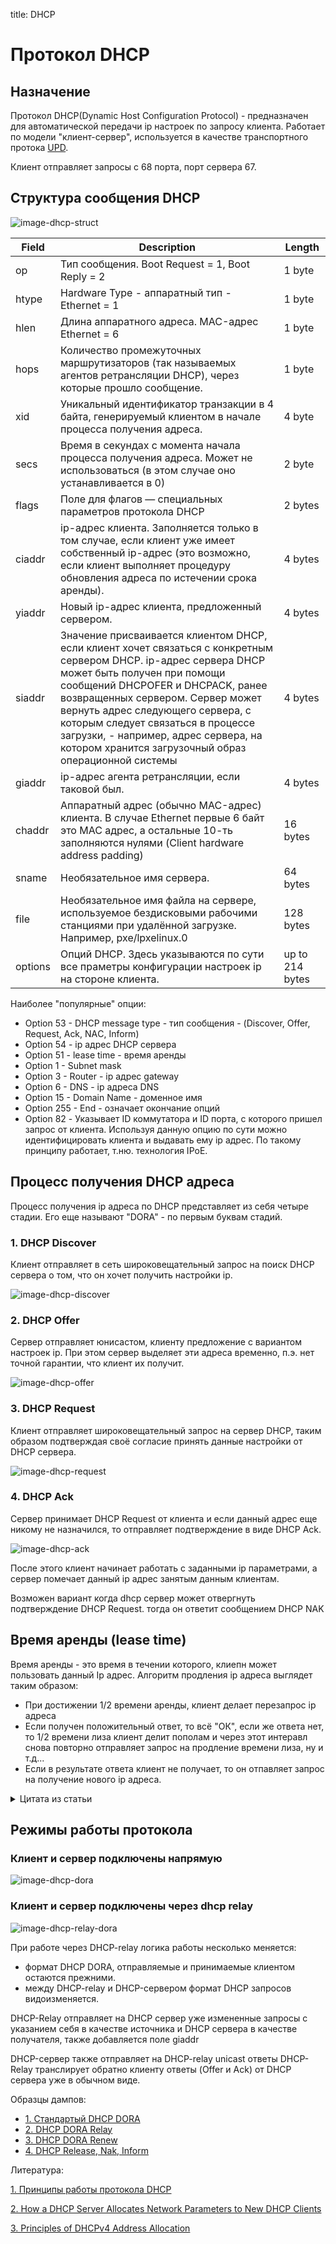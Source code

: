 title: DHCP

# Протокол DHCP

## Назначение
Протокол DHCP(Dynamic Host Configuration Protocol) - предназначен для автоматической передачи ip настроек по запросу клиента.
Работает по модели "клиент-сервер", используется в качестве транспортного протока [UPD](https://icebale.readthedocs.io/en/latest/networks/protocols/UDP/).

Клиент отправляет запросы с 68 порта, порт сервера 67.

## Структура сообщения DHCP

![image-dhcp-struct](img/dhcp-structure.jpg)


| Field       | Description                                      | Length   |
| ----------- | ------------------------------------------------ | -------- |
|op           | Тип сообщения. Boot Request = 1, Boot Reply = 2  | 1 byte   |
|htype	      | Hardware Type - аппаратный тип - Ethernet = 1 	 | 1 byte   |
|hlen	      | Длина аппаратного адреса. MAC-адрес Ethernet = 6 | 1 byte   |
|hops	      | Количество промежуточных маршрутизаторов (так называемых агентов ретрансляции DHCP), через которые прошло сообщение. |  1 byte   |
|xid	      | Уникальный идентификатор транзакции в 4 байта, генерируемый клиентом в начале процесса получения адреса.| 4 byte |
|secs	      | Время в секундах с момента начала процесса получения адреса. Может не использоваться (в этом случае оно устанавливается в 0) | 2 byte |
|flags		  | Поле для флагов — специальных параметров протокола DHCP | 2 bytes |
|ciaddr		  | ip-адрес клиента. Заполняется только в том случае, если клиент уже имеет собственный ip-адрес (это возможно, если клиент выполняет процедуру обновления адреса по истечении срока аренды).	| 4 bytes |
|yiaddr	      | Новый ip-адрес клиента, предложенный сервером.	   | 4 bytes |
|siaddr		  |  Значение присваивается клиентом DHCP, если клиент хочет связаться с конкретным сервером DHCP. ip-адрес сервера DHCP может быть получен при помощи сообщений DHCPOFER и DHCPACK, ранее возвращенных сервером. Сервер может вернуть адрес следующего сервера, с которым следует связаться в процессе загрузки, - например, адрес сервера, на котором хранится загрузочный образ операционной системы   	   | 4 bytes |
|giaddr	      | ip-адрес агента ретрансляции, если таковой был.	   | 4 bytes |
|chaddr	      | Аппаратный адрес (обычно MAC-адрес) клиента. В случае Ethernet первые 6 байт это MAC адрес, а остальные 10-ть заполняются нулями (Client hardware address padding)| 16 bytes|
|sname        |	Необязательное имя сервера.|	64 bytes|
|file         |	Необязательное имя файла на сервере, используемое бездисковыми рабочими станциями при удалённой загрузке. Например, pxe/lpxelinux.0   | 128 bytes |
|options	  | Опций DHCP. Здесь указываются по сути все праметры конфигурации настроек ip на стороне клиента. | up to 214 bytes|

Наиболее "популярные" опции:

- Option 53 - DHCP message type - тип сообщения - (Discover, Offer, Request, Ack, NAС, Inform)
- Option 54 - ip адрес DHCP сервера
- Option 51 - lease time - время аренды
- Option 1 - Subnet mask
- Option 3 - Router - ip адрес gateway
- Option 6 - DNS - ip адреса DNS
- Option 15 - Domain Name - доменное имя 
- Option 255 - End - означает окончание опций
- Option 82 - Указывает ID коммутатора и ID порта, с которого пришел запрос от клиента. 
  Используя данную опцию по сути можно идентифицировать клиента и выдавать ему ip адрес.
  По такому принципу работает, т.ню. технология IPoE.


## Процесс получения DHCP адреса
Процесс получения ip адреса по DHCP представляет из себя четыре стадии.
Его еще называют "DORA" - по первым буквам стадий.

### 1. DHCP Discover 
Клиент отправляет в сеть широковещательный запрос на поиск DHCP сервера о том, что он хочет получить настройки ip. 

![image-dhcp-discover](img/dhcp-1-discover.jpg)

### 2. DHCP Offer 
Сервер отправляет юнисастом, клиенту предложение с вариантом настроек ip. 
При этом сервер выделяет эти адреса временно, п.э. нет точной гарантии, что клиент их получит.

![image-dhcp-offer](img/dhcp-2-offer.jpg)

### 3. DHCP Request 
Клиент отправляет широковещательный запрос на сервер DHCP, 
таким образом подтверждая своё согласие принять данные настройки от DHCP сервера.

![image-dhcp-request](img/dhcp-3-request.jpg)

### 4. DHCP Ack
Сервер принимает DHCP Request от клиента и если данный адрес еще никому не назначился, 
то отправляет подтверждение в виде DHCP Ack.

![image-dhcp-ack](img/dhcp-4-ack.jpg)

После этого клиент начинает работать с заданными ip параметрами, 
а сервер помечает данный ip адрес занятым данным клиентам.

Возможен вариант когда dhcp сервер может отвергнуть подтверждение DHCP Request.
тогда он ответит сообщением DHCP NAK  

## Время аренды (lease time)
Время аренды - это время в течении которого, клиепн может пользовать данный Ip адрес.
Алгоритм продления ip адреса выглядет таким образом:
- При достижении 1/2 времени аренды, клиент делает перезапрос ip адреса
- Если получен положительный ответ, то всё "ОК", если же ответа нет, то 1/2 времени лиза клиент делит пополам и через этот интеравл снова повторно отправляет запрос на продление времени лиза, ну и т.д...
- Если в результате ответа клиент не получает, то он отпавляет запрос на получение нового ip адреса.

<details><summary>Цитата из статьи</summary>
Цитата из литературы [Срок аренды](https://selectel.ru/blog/dhcp-protocol/)
<p>
Когда DHCP-сервер выделяет IP из области, он оставляет запись о том, что этот адрес зарезервирован за клиентом с указанием срока действия IP. Этот срок действия называется срок аренды (lease time). Срок аренды может составлять от 24 часов до нескольких дней, недель или даже месяцев, он задается в настройках самого сервера.
</p>
<p>
Предоставление адреса в аренду, а не на постоянной основе необходимо по нескольким причинам. Во-первых, это разумное использование IP-адресов — отключенные или вышедшие из строя клиенты не резервируют за собой адрес. Во-вторых, это гарантия того, что новые клиенты при необходимости смогут получить уникальный адрес.
</p>

<p>
После получения адреса из области, клиент берет его в аренду на время, называемое T. Клиент переходит в связанное (BOUND) состояние и продолжает нормальную работу, пока не наступит время половины срока аренды — T1.
</p>

<p>
По наступлении T1 клиент инициализирует процедуру получения нового IP или обновления адреса — состояние RENEWING. Процесс повторного получения происходит по упрощенной схеме: клиент прямым сообщением запрашивает (DHCPREQUEST), а сервер подтверждает (DHCPACK) запрос. Время аренды начинает отсчитываться заново.
</p>

<p>
Если подтверждение (DHCPACK) от сервера не поступает, клиент снова запрашивает адрес, но только когда истекает половина T1. Если запрос адреса остается без ответа второй раз, клиент отправляет еще одно сообщение, когда истекает половина от T1/2 (25% от полного срока аренды). Следующий запрос будет отправлен после истечения еще половины оставшегося времени, потом еще половины. И так далее, пока не наступит T2, которое равняется 87,5%, или 7/8 от всего времени аренды. После T2 все попытки продлить аренду IP будут широковещательными. Это значит, что, если первый сервер по какой-то причине недоступен, на запрос адреса сможет ответить любой другой, и работа не будет прервана.
</p>
</details>

## Режимы работы протокола

### Клиент и сервер подключены напрямую

![image-dhcp-dora](img/dhcp-dora.jpg)

### Клиент и сервер подключены через dhcp relay

![image-dhcp-relay-dora](img/dhcp-relay-dora.jpg)

При работе через DHCP-relay логика работы несколько меняется:

- формат DHCP DORA, отправляемые и принимаемые клиентом остаются прежними.
- между DHCP-relay и DHCP-сервером формат DHCP запросов видоизменяется.

DHCP-Relay отправляет на DHCP сервер уже измененные запросы с указанием себя в качестве источника и DHCP сервера в качестве получателя, также добавляется поле giaddr

DHCP-сервер также отправляет на DHCP-relay unicast ответы 
DHCP-Relay транслирует обратно клиенту ответы (Offer и Ack) от DHCP сервера уже в обычном виде.


Образцы дампов:

- [1. Стандартый DHCP DORA](https://icebale.readthedocs.io/en/latest/networks/wireshark.collection/dhcp-dora.pcapng)
- [2. DHCP DORA Relay](https://icebale.readthedocs.io/en/latest/networks/wireshark.collection/dhcp-relay.pcapng)
- [3. DHCP DORA Renew](https://icebale.readthedocs.io/en/latest/networks/wireshark.collection/dhcp-dora-renew.pcapng)
- [4. DHCP Release, Nak, Inform](https://icebale.readthedocs.io/en/latest/networks/wireshark.collection/dhcp-release-nak-inform.pcapng)

Литература:

[1. Принципы работы протокола DHCP](https://selectel.ru/blog/dhcp-protocol/)

[2. How a DHCP Server Allocates Network Parameters to New DHCP Clients](https://support.huawei.com/enterprise/en/doc/EDOC1100116724/5cef90ad/how-a-dhcp-server-allocates-network-parameters-to-new-dhcp-clients)

[3. Principles of DHCPv4 Address Allocation](https://support.huawei.com/enterprise/en/doc/EDOC1100125886/c5ff6555/principles-of-dhcpv4-address-allocation)